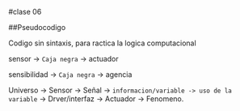 #clase 06

##Pseudocodigo

Codigo sin sintaxis, para ractica la logica computacional

sensor       -> ```Caja negra``` -> actuador

sensibilidad -> ```Caja negra``` -> agencia

Universo -> Sensor -> Señal -> ```informacion/variable -> uso de la variable``` -> Drver/interfaz -> Actuador -> Fenomeno.

